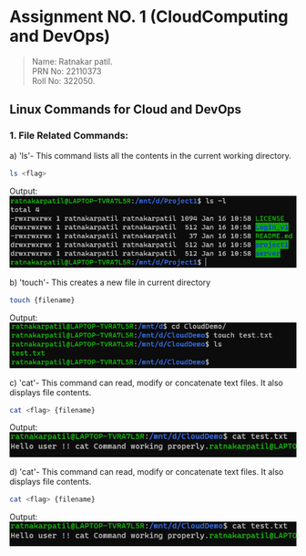 # Assignment NO. 1 (CloudComputing and DevOps)

> Name: Ratnakar patil.<br> PRN No: 22110373 <br> Roll No: 322050.

## Linux Commands for Cloud and DevOps

### 1. File Related Commands:

a) 'ls'- This command lists all the contents in the current working directory.
```sh
ls <flag>
```
Output:
![ls -l](/Assg1/outputs/FileCommands/ls_Command.png)


b) 'touch'- This creates a new file in current directory
```sh
touch {filename}
```
Output:
![cat](/Assg1/outputs/FileCommands/touch.png)


c) 'cat'- This command can read, modify or concatenate text files. It also displays file contents.
```sh
cat <flag> {filename} 
```
Output:
![cat ](/Assg1/outputs/FileCommands/cat.png)


d) 'cat'- This command can read, modify or concatenate text files. It also displays file contents.
```sh
cat <flag> {filename} 
```
Output:
![cat ](/Assg1/outputs/FileCommands/cat.png)